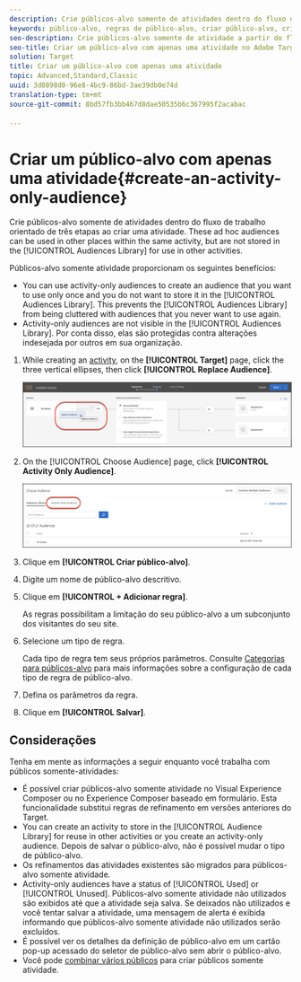 ```yaml
---
description: Crie públicos-alvo somente de atividades dentro do fluxo de trabalho orientado de três etapas ao criar uma atividade. Esses públicos-alvo podem ser usados em outros locais na mesma atividade, mas não são armazenados na Biblioteca de público-alvo para uso em outras atividades.
keywords: público-alvo, regras de público-alvo, criar público-alvo, criação de público-alvo, somente atividade, adhoc
seo-description: Crie públicos-alvo somente de atividade a partir do fluxo de trabalho guiado de três etapas do Adobe Target ao criar uma atividade. Esses públicos-alvo podem ser usados em outros locais na mesma atividade, mas não são armazenados na Biblioteca de público-alvo para uso em outras atividades.
seo-title: Criar um público-alvo com apenas uma atividade no Adobe Target
solution: Target
title: Criar um público-alvo com apenas uma atividade
topic: Advanced,Standard,Classic
uuid: 3d0898d0-96e8-4bc9-86bd-3ae39db0e74d
translation-type: tm+mt
source-git-commit: 8bd57fb3bb467d8dae50535b6c367995f2acabac

---
```



# Criar um público-alvo com apenas uma atividade{#create-an-activity-only-audience}

Crie públicos-alvo somente de atividades dentro do fluxo de trabalho orientado de três etapas ao criar uma atividade. These ad hoc audiences can be used in other places within the same activity, but are not stored in the [!UICONTROL Audiences Library] for use in other activities.

Públicos-alvo somente atividade proporcionam os seguintes benefícios:

* You can use activity-only audiences to create an audience that you want to use only once and you do not want to store it in the [!UICONTROL Audiences Library]. This prevents the [!UICONTROL Audiences Library] from being cluttered with audiences that you never want to use again.
* Activity-only audiences are not visible in the [!UICONTROL Audiences Library]. Por conta disso, elas são protegidas contra alterações indesejada por outros em sua organização.

1. While creating an [activity](../c-activities/activities.md#concept_D317A95A1AB54674BA7AB65C7985BA03), on the **[!UICONTROL Target]** page, click the three vertical ellipses, then click **[!UICONTROL Replace Audience]**.

   ![Resultado da etapa](assets/edit_audience.png)

1. On the [!UICONTROL Choose Audience] page, click **[!UICONTROL Activity Only Audience]**.

   ![](assets/activity-only-aud.png)

1. Clique em **[!UICONTROL Criar público-alvo]**.
1. Digite um nome de público-alvo descritivo.
1. Clique em **[!UICONTROL + Adicionar regra]**.

   As regras possibilitam a limitação do seu público-alvo a um subconjunto dos visitantes do seu site.

1. Selecione um tipo de regra.

   Cada tipo de regra tem seus próprios parâmetros. Consulte [Categorias para públicos-alvo](../c-target/c-audiences/c-target-rules/target-rules.md#concept_E3A77E42F1644503A829B5107B20880D) para mais informações sobre a configuração de cada tipo de regra de público-alvo.

1. Defina os parâmetros da regra.
1. Clique em **[!UICONTROL Salvar]**.

## Considerações

Tenha em mente as informações a seguir enquanto você trabalha com públicos somente-atividades:

* É possível criar públicos-alvo somente atividade no Visual Experience Composer ou no Experience Composer baseado em formulário. Esta funcionalidade substitui regras de refinamento em versões anteriores do Target.
* You can create an activity to store in the [!UICONTROL Audience Library] for reuse in other activities or you create an activity-only audience. Depois de salvar o público-alvo, não é possível mudar o tipo de público-alvo.
* Os refinamentos das atividades existentes são migrados para públicos-alvo somente atividade.
* Activity-only audiences have a status of [!UICONTROL Used] or [!UICONTROL Unused]. Públicos-alvo somente atividade não utilizados são exibidos até que a atividade seja salva. Se deixados não utilizados e você tentar salvar a atividade, uma mensagem de alerta é exibida informando que públicos-alvo somente atividade não utilizados serão excluídos.
* É possível ver os detalhes da definição de público-alvo em um cartão pop-up acessado do seletor de público-alvo sem abrir o público-alvo.
* Você pode [combinar vários públicos](../c-target/combining-multiple-audiences.md#concept_A7386F1EA4394BD2AB72399C225981E5) para criar públicos somente atividade.

